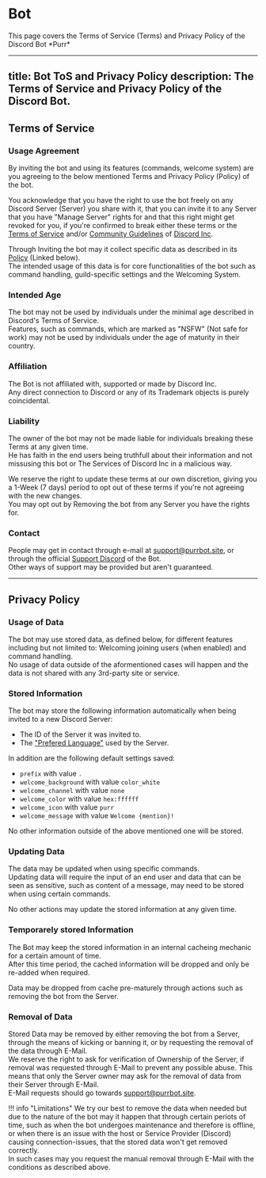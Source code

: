 [Terms of Service]: https://discord.com/terms
[Community Guidelines]: https://discord.com/guidelines
[discord]: https://discord.com
[support]: https://purrbot.site/discord
[language]: https://discord.com/developers/docs/dispatch/field-values#predefined-field-values-accepted-locales

# Bot
This page covers the Terms of Service (Terms) and Privacy Policy of the Discord Bot \*Purr*

---
title: Bot ToS and Privacy Policy
description: The Terms of Service and Privacy Policy of the Discord Bot.
---

## Terms of Service

### Usage Agreement
By inviting the bot and using its features (commands, welcome system) are you agreeing to the below mentioned Terms and Privacy Policy (Policy) of the bot.

You acknowledge that you have the right to use the bot freely on any Discord Server (Server) you share with it, that you can invite it to any Server that you have "Manage Server" rights for and that this right might get revoked for you, if you're confirmed to break either these terms or the [Terms of Service] and/or [Community Guidelines] of [Discord Inc][discord].

Through Inviting the bot may it collect specific data as described in its [Policy](#privacy-policy) (Linked below).  
The intended usage of this data is for core functionalities of the bot such as command handling, guild-specific settings and the Welcoming System.

### Intended Age
The bot may not be used by individuals under the minimal age described in Discord's Terms of Service.  
Features, such as commands, which are marked as "NSFW" (Not safe for work) may not be used by individuals under the age of maturity in their country.

### Affiliation
The Bot is not affiliated with, supported or made by Discord Inc.  
Any direct connection to Discord or any of its Trademark objects is purely coincidental.

### Liability
The owner of the bot may not be made liable for individuals breaking these Terms at any given time.  
He has faith in the end users being truthfull about their information and not missusing this bot or The Services of Discord Inc in a malicious way.

We reserve the right to update these terms at our own discretion, giving you a 1-Week (7 days) period to opt out of these terms if you're not agreeing with the new changes.  
You may opt out by Removing the bot from any Server you have the rights for.

### Contact
People may get in contact through e-mail at support@purrbot.site, or through the official [Support Discord][support] of the Bot.  
Other ways of support may be provided but aren't guaranteed.

----
## Privacy Policy

### Usage of Data
The bot may use stored data, as defined below, for different features including but not limited to: Welcoming joining users (when enabled) and command handling.  
No usage of data outside of the aformentioned cases will happen and the data is not shared with any 3rd-party site or service.

### Stored Information
The bot may store the following information automatically when being invited to a new Discord Server:

- The ID of the Server it was invited to.
- The ["Prefered Language"][language] used by the Server.

In addition are the following default settings saved:

- `prefix` with value `.`
- `welcome_background` with value `color_white`
- `welcome_channel` with value `none`
- `welcome_color` with value `hex:ffffff`
- `welcome_icon` with value `purr`
- `welcome_message` with value `Welcome {mention}!`

No other information outside of the above mentioned one will be stored.

### Updating Data
The data may be updated when using specific commands.  
Updating data will require the input of an end user and data that can be seen as sensitive, such as content of a message, may need to be stored when using certain commands.

No other actions may update the stored information at any given time.

### Temporarely stored Information
The Bot may keep the stored information in an internal cacheing mechanic for a certain amount of time.  
After this time period, the cached information will be dropped and only be re-added when required.

Data may be dropped from cache pre-maturely through actions such as removing the bot from the Server.

### Removal of Data
Stored Data may be removed by either removing the bot from a Server, through the means of kicking or banning it, or by requesting the removal of the data through E-Mail.  
We reserve the right to ask for verification of Ownership of the Server, if removal was requested through E-Mail to prevent any possible abuse. This means that only the Server owner may ask for the removal of data from their Server through E-Mail.  
E-Mail requests should go towards support@purrbot.site.

!!! info "Limitations"
    We try our best to remove the data when needed but due to the nature of the bot may it happen that through certain periots of time, such as when the bot undergoes maintenance and therefore is offline, or when there is an issue with the host or Service Provider (Discord) causing connection-issues, that the stored data won't get removed correctly.  
    In such cases may you request the manual removal through E-Mail with the conditions as described above.
